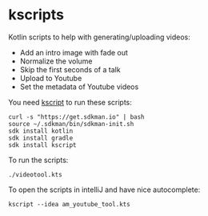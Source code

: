 # kscripts

Kotlin scripts to help with generating/uploading videos:

* Add an intro image with fade out
* Normalize the volume
* Skip the first seconds of a talk
* Upload to Youtube
* Set the metadata of Youtube videos

You need [kscript](https://github.com/holgerbrandl/kscript) to run these scripts:

    curl -s "https://get.sdkman.io" | bash
    source ~/.sdkman/bin/sdkman-init.sh
    sdk install kotlin
    sdk install gradle 
    sdk install kscript

To run the scripts:

    ./videotool.kts

To open the scripts in intelliJ and have nice autocomplete:

    kscript --idea am_youtube_tool.kts
